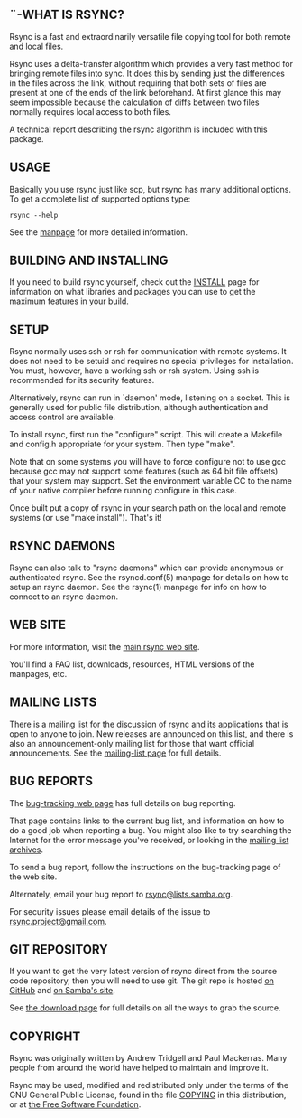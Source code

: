 ¨-WHAT IS RSYNC?
--------------

Rsync is a fast and extraordinarily versatile file copying tool for
both remote and local files.

Rsync uses a delta-transfer algorithm which provides a very fast method
for bringing remote files into sync.  It does this by sending just the
differences in the files across the link, without requiring that both
sets of files are present at one of the ends of the link beforehand.  At
first glance this may seem impossible because the calculation of diffs
between two files normally requires local access to both files.

A technical report describing the rsync algorithm is included with this
package.


USAGE
-----

Basically you use rsync just like scp, but rsync has many additional
options.  To get a complete list of supported options type:

    rsync --help

See the [manpage][0] for more detailed information.

[0]: https://download.samba.org/pub/rsync/rsync.1

BUILDING AND INSTALLING
-----------------------

If you need to build rsync yourself, check out the [INSTALL][1] page for
information on what libraries and packages you can use to get the maximum
features in your build.

[1]: https://github.com/RsyncProject/rsync/blob/master/INSTALL.md

SETUP
-----

Rsync normally uses ssh or rsh for communication with remote systems.
It does not need to be setuid and requires no special privileges for
installation.  You must, however, have a working ssh or rsh system.
Using ssh is recommended for its security features.

Alternatively, rsync can run in `daemon' mode, listening on a socket.
This is generally used for public file distribution, although
authentication and access control are available.

To install rsync, first run the "configure" script.  This will create a
Makefile and config.h appropriate for your system.  Then type "make".

Note that on some systems you will have to force configure not to use
gcc because gcc may not support some features (such as 64 bit file
offsets) that your system may support.  Set the environment variable CC
to the name of your native compiler before running configure in this
case.

Once built put a copy of rsync in your search path on the local and
remote systems (or use "make install").  That's it!


RSYNC DAEMONS
-------------

Rsync can also talk to "rsync daemons" which can provide anonymous or
authenticated rsync.  See the rsyncd.conf(5) manpage for details on how
to setup an rsync daemon.  See the rsync(1) manpage for info on how to
connect to an rsync daemon.


WEB SITE
--------

For more information, visit the [main rsync web site][2].

[2]: https://rsync.samba.org/

You'll find a FAQ list, downloads, resources, HTML versions of the
manpages, etc.


MAILING LISTS
-------------

There is a mailing list for the discussion of rsync and its applications
that is open to anyone to join.  New releases are announced on this
list, and there is also an announcement-only mailing list for those that
want official announcements.  See the [mailing-list page][3] for full
details.

[3]: https://rsync.samba.org/lists.html


BUG REPORTS
-----------

The [bug-tracking web page][4] has full details on bug reporting.

[4]: https://rsync.samba.org/bug-tracking.html

That page contains links to the current bug list, and information on how to
do a good job when reporting a bug.  You might also like to try searching
the Internet for the error message you've received, or looking in the
[mailing list archives][5].

[5]: https://mail-archive.com/rsync@lists.samba.org/

To send a bug report, follow the instructions on the bug-tracking
page of the web site.

Alternately, email your bug report to <rsync@lists.samba.org>.

For security issues please email details of the issue to <rsync.project@gmail.com>.

GIT REPOSITORY
--------------

If you want to get the very latest version of rsync direct from the
source code repository, then you will need to use git.  The git repo
is hosted [on GitHub][6] and [on Samba's site][7].

[6]: https://github.com/RsyncProject/rsync
[7]: https://git.samba.org/?p=rsync.git;a=summary

See [the download page][8] for full details on all the ways to grab the
source.

[8]: https://rsync.samba.org/download.html


COPYRIGHT
---------

Rsync was originally written by Andrew Tridgell and Paul Mackerras.  Many
people from around the world have helped to maintain and improve it.

Rsync may be used, modified and redistributed only under the terms of
the GNU General Public License, found in the file [COPYING][9] in this
distribution, or at [the Free Software Foundation][10].

[9]: https://github.com/RsyncProject/rsync/blob/master/COPYING
[10]: https://www.fsf.org/licenses/gpl.html
